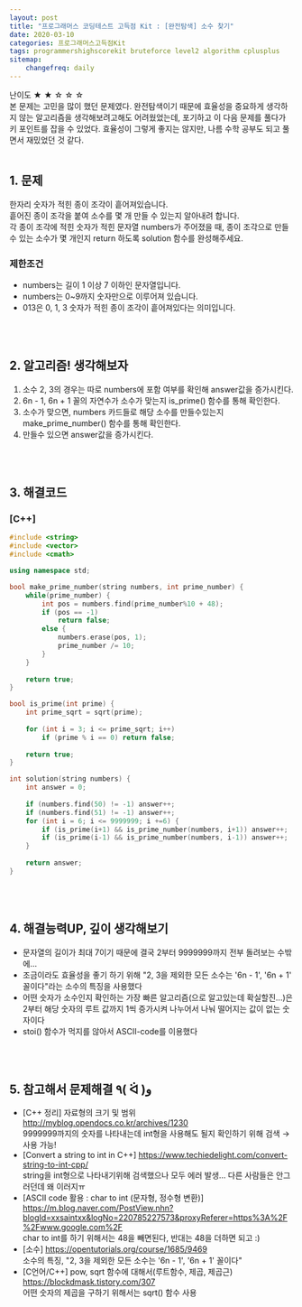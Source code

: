 ```yaml
---
layout: post
title: "프로그래머스 코딩테스트 고득점 Kit : [완전탐색] 소수 찾기"
date: 2020-03-10
categories: 프로그래머스고득점Kit
tags: programmershighscorekit bruteforce level2 algorithm cplusplus
sitemap:
    changefreq: daily
---
```


난이도 ★ ★ ☆ ☆ ☆  
본 문제는 고민을 많이 했던 문제였다. 완전탐색이기 때문에 효율성을 중요하게 생각하지 않는 알고리즘을 생각해보려고해도 어려웠었는데, 포기하고 이 다음 문제를 풀다가 키 포인트를 잡을 수 있었다. 효율성이 그렇게 좋지는 않지만, 나름 수학 공부도 되고 풀면서 재밌었던 것 같다.  
<br/>

## 1. 문제
한자리 숫자가 적힌 종이 조각이 흩어져있습니다.  
흩어진 종이 조각을 붙여 소수를 몇 개 만들 수 있는지 알아내려 합니다.  
각 종이 조각에 적힌 숫자가 적힌 문자열 numbers가 주어졌을 때, 종이 조각으로 만들 수 있는 소수가 몇 개인지 return 하도록 solution 함수를 완성해주세요.

### 제한조건
- numbers는 길이 1 이상 7 이하인 문자열입니다.
- numbers는 0~9까지 숫자만으로 이루어져 있습니다.
- 013은 0, 1, 3 숫자가 적힌 종이 조각이 흩어져있다는 의미입니다.
<br/>
<br/>

## 2. 알고리즘! 생각해보자
1. 소수 2, 3의 경우는 따로 numbers에 포함 여부를 확인해 answer값을 증가시킨다.  
2. 6n - 1, 6n + 1 꼴의 자연수가 소수가 맞는지 is_prime() 함수를 통해 확인한다.  
3. 소수가 맞으면, numbers 카드들로 해당 소수를 만들수있는지 make_prime_number() 함수를 통해 확인한다.  
4. 만들수 있으면 answer값을 증가시킨다.  
<br/>
<br/>

## 3. 해결코드
### [C++]
```c++
#include <string>
#include <vector>
#include <cmath>

using namespace std;

bool make_prime_number(string numbers, int prime_number) {
    while(prime_number) {
        int pos = numbers.find(prime_number%10 + 48);
        if (pos == -1)
            return false;
        else {
            numbers.erase(pos, 1);
            prime_number /= 10;
        }
    }
    
    return true;
}

bool is_prime(int prime) {
    int prime_sqrt = sqrt(prime);
    
    for (int i = 3; i <= prime_sqrt; i++)
        if (prime % i == 0) return false;
    
    return true;
}

int solution(string numbers) {
    int answer = 0;
    
    if (numbers.find(50) != -1) answer++;
    if (numbers.find(51) != -1) answer++;
    for (int i = 6; i <= 9999999; i +=6) {
        if (is_prime(i+1) && is_prime_number(numbers, i+1)) answer++;
        if (is_prime(i-1) && is_prime_number(numbers, i-1)) answer++;
    }
    
    return answer;
}
```
<br/>
<br/>

## 4. 해결능력UP, 깊이 생각해보기
- 문자열의 길이가 최대 7이기 때문에 결국 2부터 9999999까지 전부 돌려보는 수밖에...
- 조금이라도 효율성을 좋기 하기 위해 "2, 3을 제외한 모든 소수는 '6n - 1', '6n + 1' 꼴이다"라는 소수의 특징을 사용했다
- 어떤 숫자가 소수인지 확인하는 가장 빠른 알고리즘(으로 알고있는데 확실할진...)은 2부터 해당 숫자의 루트 값까지 1씩 증가시켜 나누어서 나눠 떨어지는 값이 없는 숫자이다
- stoi() 함수가 먹지를 않아서 ASCII-code를 이용했다
<br/>
<br/>

## 5. 참고해서 문제해결 ٩( ᐛ )و
- [C++ 정리] 자료형의 크기 및 범위 <http://myblog.opendocs.co.kr/archives/1230>  
9999999까지의 숫자를 나타내는데 int형을 사용해도 될지 확인하기 위해 검색 → 사용 가능!
- [Convert a string to int in C++] <https://www.techiedelight.com/convert-string-to-int-cpp/>  
string을 int형으로 나타내기위해 검색했으나 모두 에러 발생... 다른 사람들은 안그러던데 왜 이러지ㅠ
- [ASCII code 활용 : char to int (문자형, 정수형 변환)] <https://m.blog.naver.com/PostView.nhn?blogId=xxsaintxx&logNo=220785227573&proxyReferer=https%3A%2F%2Fwww.google.com%2F>  
char to int를 하기 위해서는 48을 빼면된다, 반대는 48을 더하면 되고 :)
- [소수] <https://opentutorials.org/course/1685/9469>  
소수의 특징, "2, 3을 제외한 모든 소수는 '6n - 1', '6n + 1' 꼴이다"
- [C언어/C++] pow, sqrt 함수에 대해서(루트함수, 제곱, 제곱근) <https://blockdmask.tistory.com/307>  
어떤 숫자의 제곱을 구하기 위해서는 sqrt() 함수 사용
<br/>
<br/>